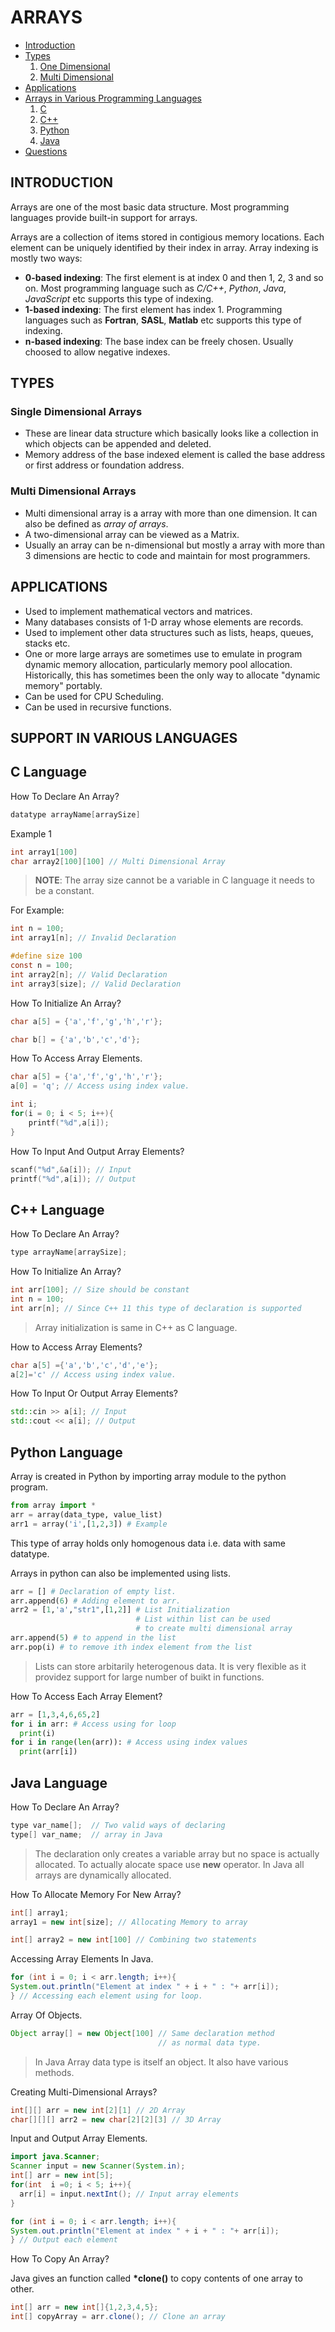 # ARRAYS

- [Introduction](#introduction)
- [Types](#types)
  1. [One Dimensional](#single-dimensional-arrays)
  2. [Multi Dimensional](#multi-dimensional-arrays)
- [Applications](#applications)
- [Arrays in Various Programming Languages](#support-in-various-languages)
  1. [C](#c-language)
  2. [C++](#c-language-1)
  3. [Python](#python-language)
  4. [Java](#java-language)
- [Questions](#questions)

## INTRODUCTION

Arrays are one of the most basic data structure. Most programming languages provide built-in support for arrays.

Arrays are a collection of items stored in contigious memory locations.
Each element can be uniquely identified by their index in array.
Array indexing is mostly two ways:

- **0-based indexing**: The first element is at index 0 and then 1, 2, 3 and so on. Most programming language such as _C/C++_, _Python_, _Java_, _JavaScript_ etc supports this type of indexing.
- **1-based indexing**: The first element has index 1.
  Programming languages such as **Fortran**, **SASL**, **Matlab** etc supports this type of indexing.
- **n-based indexing**: The base index can be freely chosen. Usually choosed to allow negative indexes.

## TYPES

### Single Dimensional Arrays

- These are linear data structure which basically looks like a collection in which objects can be appended and deleted.
- Memory address of the base indexed element is called the base address or first address or foundation address.

### Multi Dimensional Arrays

- Multi dimensional array is a array with more than one dimension. It can also be defined as _array of arrays_.
- A two-dimensional array can be viewed as a Matrix.
- Usually an array can be n-dimensional but mostly a array with more than 3 dimensions are hectic to code and maintain for most programmers.

## APPLICATIONS

- Used to implement mathematical vectors and matrices.
- Many databases consists of 1-D array whose elements are records.
- Used to implement other data structures such as lists, heaps, queues, stacks etc.
- One or more large arrays are sometimes use to emulate in program dynamic memory allocation, particularly memory pool allocation. Historically, this has sometimes been the only way to allocate "dynamic memory" portably.
- Can be used for CPU Scheduling.
- Can be used in recursive functions.

## SUPPORT IN VARIOUS LANGUAGES

## C Language

How To Declare An Array?

```c
datatype arrayName[arraySize]
```

Example 1

```c
int array1[100]
char array2[100][100] // Multi Dimensional Array
```

> **NOTE**: The array size cannot be a variable in C language it needs to be a constant.

For Example:

```c
int n = 100;
int array1[n]; // Invalid Declaration

#define size 100
const n = 100;
int array2[n]; // Valid Declaration
int array3[size]; // Valid Declaration
```

How To Initialize An Array?

```c
char a[5] = {'a','f','g','h','r'};

char b[] = {'a','b','c','d'};
```

How To Access Array Elements.

```c
char a[5] = {'a','f','g','h','r'};
a[0] = 'q'; // Access using index value.

int i;
for(i = 0; i < 5; i++){
    printf("%d",a[i]);
}
```

How To Input And Output Array Elements?

```c
scanf("%d",&a[i]); // Input
printf("%d",a[i]); // Output
```

## C++ Language

How To Declare An Array?

```cpp
type arrayName[arraySize];
```

How To Initialize An Array?

```cpp
int arr[100]; // Size should be constant
int n = 100;
int arr[n]; // Since C++ 11 this type of declaration is supported
```

> Array initialization is same in C++ as C language.

How to Access Array Elements?

```cpp
char a[5] ={'a','b','c','d','e'};
a[2]='c' // Access using index value.
```

How To Input Or Output Array Elements?

```cpp
std::cin >> a[i]; // Input
std::cout << a[i]; // Output
```

## Python Language

Array is created in Python by importing array module to the python program.

```python
from array import *
arr = array(data_type, value_list)
arr1 = array('i',[1,2,3]) # Example
```

This type of array holds only homogenous data i.e. data with same datatype.

Arrays in python can also be implemented using lists.

```python
arr = [] # Declaration of empty list.
arr.append(6) # Adding element to arr.
arr2 = [1,'a',"str1",[1,2]] # List Initialization
                            # List within list can be used
                            # to create multi dimensional array
arr.append(5) # to append in the list
arr.pop(i) # to remove ith index element from the list
```

> Lists can store arbitarily heterogenous data. It is very flexible as it providez support for large number of buikt in functions.

How To Access Each Array Element?

```python
arr = [1,3,4,6,65,2]
for i in arr: # Access using for loop
  print(i)
for i in range(len(arr)): # Access using index values
  print(arr[i])
```

## Java Language

How To Declare An Array?

```java
type var_name[];  // Two valid ways of declaring
type[] var_name;  // array in Java
```

> The declaration only creates a variable array but no space is actually allocated. To actually alocate space use **new** operator. In Java all arrays are dynamically allocated.

How To Allocate Memory For New Array?

```java
int[] array1;
array1 = new int[size]; // Allocating Memory to array

int[] array2 = new int[100] // Combining two statements
```

Accessing Array Elements In Java.

```java
for (int i = 0; i < arr.length; i++){
System.out.println("Element at index " + i + " : "+ arr[i]);
} // Accessing each element using for loop.
```

Array Of Objects.

```java
Object array[] = new Object[100] // Same declaration method
                                 // as normal data type.
```

> In Java Array data type is itself an object. It also have various methods.

Creating Multi-Dimensional Arrays?

```java
int[][] arr = new int[2][1] // 2D Array
char[][][] arr2 = new char[2][2][3] // 3D Array
```

Input and Output Array Elements.

```java
import java.Scanner;
Scanner input = new Scanner(System.in);
int[] arr = new int[5];
for(int  i =0; i < 5; i++){
  arr[i] = input.nextInt(); // Input array elements
}

for (int i = 0; i < arr.length; i++){
System.out.println("Element at index " + i + " : "+ arr[i]);
} // Output each element
```

How To Copy An Array?

Java gives an function called **\*clone()** to copy contents of one array to other.

```java
int[] arr = new int[]{1,2,3,4,5};
int[] copyArray = arr.clone(); // Clone an array
```
